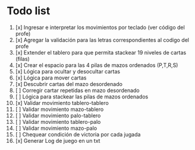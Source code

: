 # Todo list

1. [x] Ingresar e interpretar los movimientos por teclado (ver código del profe)
1. [x] Agregar la validación para las letras correspondientes al codigo del profe
1. [x] Extender el tablero para que permita stackear 19 niveles de cartas (filas)
1. [x] Crear el espacio para las 4 pilas de mazos ordenados (P,T,R,S)
1. [x] Lógica para ocultar y desocultar cartas
1. [x] Lógica para mover cartas
1. [x] Descubrir cartas del mazo desordenado
1. [ ] Corregir cartar repetidas en mazo desordenado
1. [ ] Lógica para stackear las pilas de mazos ordenados
1. [x] Validar movimiento tablero-tablero
1. [ ] Validar movimiento mazo-tablero
1. [ ] Validar movimiento palo-tablero
1. [ ] Validar movimiento tablero-palo
1. [ ] Validar movimiento mazo-palo
1. [ ] Chequear condición de victoria por cada jugada
1. [x] Generar Log de juego en un txt
